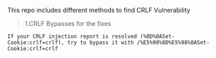 This repo includes different methods to find CRLF Vulnerability
> 1.CRLF Bypasses for the fixes
```
If your CRLF injection report is resolved (%0D%0ASet-Cookie:crlf=crlf), try to bypass it with /%E5%98%8D%E5%98%8ASet-Cookie:crlf=crlf 
```
